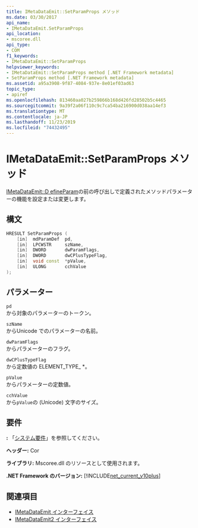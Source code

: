 ```yaml
---
title: IMetaDataEmit::SetParamProps メソッド
ms.date: 03/30/2017
api_name:
- IMetaDataEmit.SetParamProps
api_location:
- mscoree.dll
api_type:
- COM
f1_keywords:
- IMetaDataEmit::SetParamProps
helpviewer_keywords:
- IMetaDataEmit::SetParamProps method [.NET Framework metadata]
- SetParamProps method [.NET Framework metadata]
ms.assetid: a95a3908-9f87-4084-937e-8e01ef03ad63
topic_type:
- apiref
ms.openlocfilehash: 813460aa027b259866b168d426fd28502b5c4465
ms.sourcegitcommit: 9a39f2a06f110c9c7ca54ba216900d038aa14ef3
ms.translationtype: MT
ms.contentlocale: ja-JP
ms.lasthandoff: 11/23/2019
ms.locfileid: "74432495"
---
```

# <a name="imetadataemitsetparamprops-method"></a>IMetaDataEmit::SetParamProps メソッド
[IMetaDataEmit::D efineParam](../../../../docs/framework/unmanaged-api/metadata/imetadataemit-defineparam-method.md)の前の呼び出しで定義されたメソッドパラメーターの機能を設定または変更します。  
  
## <a name="syntax"></a>構文  
  
```cpp  
HRESULT SetParamProps (   
    [in]  mdParamDef  pd,   
    [in]  LPCWSTR     szName,   
    [in]  DWORD       dwParamFlags,   
    [in]  DWORD       dwCPlusTypeFlag,   
    [in]  void const  *pValue,   
    [in]  ULONG       cchValue   
);  
```  
  
## <a name="parameters"></a>パラメーター  
 `pd`  
 から対象のパラメーターのトークン。  
  
 `szName`  
 からUnicode でのパラメーターの名前。  
  
 `dwParamFlags`  
 からパラメーターのフラグ。  
  
 `dwCPlusTypeFlag`  
 から定数値の ELEMENT_TYPE_ *。  
  
 `pValue`  
 からパラメーターの定数値。  
  
 `cchValue`  
 から`pValue`の (Unicode) 文字のサイズ。  
  
## <a name="requirements"></a>要件  
 **:** 「[システム要件](../../../../docs/framework/get-started/system-requirements.md)」を参照してください。  
  
 **ヘッダー:** Cor  
  
 **ライブラリ:** Mscoree.dll のリソースとして使用されます。  
  
 **.NET Framework のバージョン:** [!INCLUDE[net_current_v10plus](../../../../includes/net-current-v10plus-md.md)]  
  
## <a name="see-also"></a>関連項目

- [IMetaDataEmit インターフェイス](../../../../docs/framework/unmanaged-api/metadata/imetadataemit-interface.md)
- [IMetaDataEmit2 インターフェイス](../../../../docs/framework/unmanaged-api/metadata/imetadataemit2-interface.md)

